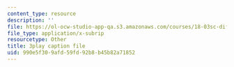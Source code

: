 ```yaml
---
content_type: resource
description: ''
file: https://ol-ocw-studio-app-qa.s3.amazonaws.com/courses/18-03sc-differential-equations-fall-2011/990e5f309afd59fd92b8b45b82a71852_MdzfsfBNJIw.vtt
file_type: application/x-subrip
resourcetype: Other
title: 3play caption file
uid: 990e5f30-9afd-59fd-92b8-b45b82a71852
---
```

